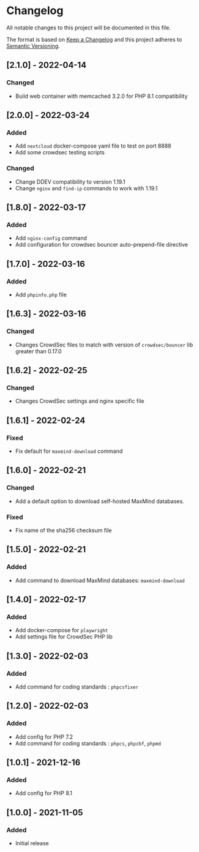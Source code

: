 # Changelog
All notable changes to this project will be documented in this file.

The format is based on [Keep a Changelog](http://keepachangelog.com/en/)
and this project adheres to [Semantic Versioning](http://semver.org/spec/v2.0.0.html).


## [2.1.0] - 2022-04-14

### Changed
- Build web container with memcached 3.2.0 for PHP 8.1 compatibility

## [2.0.0] - 2022-03-24

### Added
- Add `nextcloud` docker-compose yaml file to test on port 8888
- Add some crowdsec testing scripts

### Changed
- Change DDEV compatibility to version 1.19.1
- Change `nginx` and `find-ip` commands to work with 1.19.1

## [1.8.0] - 2022-03-17

### Added
- Add `nginx-config` command
- Add configuration for crowdsec bouncer auto-prepend-file directive

## [1.7.0] - 2022-03-16

### Added
- Add `phpinfo.php` file

## [1.6.3] - 2022-03-16

### Changed
- Changes CrowdSec files to match with version of `crowdsec/bouncer` lib greater than 0.17.0

## [1.6.2] - 2022-02-25

### Changed
- Changes CrowdSec settings and nginx specific file


## [1.6.1] - 2022-02-24

### Fixed
- Fix default for `maxmind-download` command

## [1.6.0] - 2022-02-21

### Changed
- Add a default option to download self-hosted MaxMind databases.

### Fixed
- Fix name of the sha256 checksum file

## [1.5.0] - 2022-02-21

### Added
- Add command to download MaxMind databases: `maxmind-download`

## [1.4.0] - 2022-02-17

### Added
- Add docker-compose for `playwright`
- Add settings file for CrowdSec PHP lib


## [1.3.0] - 2022-02-03

### Added
- Add command for coding standards : `phpcsfixer`

## [1.2.0] - 2022-02-03

### Added
- Add config for PHP 7.2
- Add command for coding standards : `phpcs`, `phpcbf`, `phpmd`


## [1.0.1] - 2021-12-16

### Added
- Add config for PHP 8.1

## [1.0.0] - 2021-11-05

### Added
- Initial release
